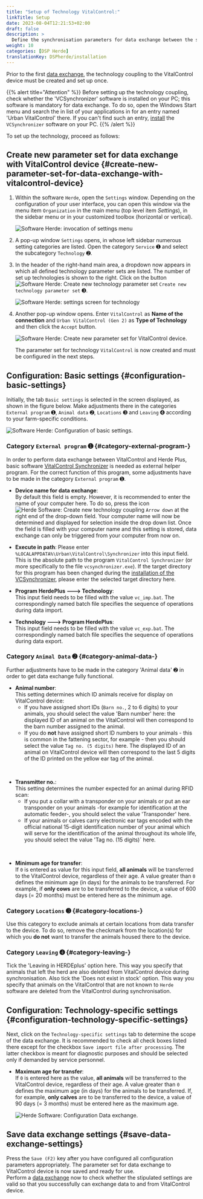 ```yaml
---
title: "Setup of Technology VitalControl:"
linkTitle: Setup
date: 2023-08-04T12:21:53+02:00
draft: false
description: >
  Define the synchronisation parameters for data exchange between the software *Herde* and the VitalControl device.
weight: 10
categories: [DSP Herde]
translationKey: DSPherde/installation
---
```

Prior to the first [data exchange](../data-exchange/), the technology coupling to the VitalControl device must be created and set up once.

{{% alert title="Attention" %}}
Before setting up the technology coupling, check whether the 'VCSynchronizer' software is installed on your PC; this software is mandatory for data exchange.  To do so, open the Windows Start menu and search the in list of your applications in for an entry named 'Urban VitalControl' there. If you can't find such an entry, [install](../../vcsynchronizer/installation/) the `VCSynchronizer` software on your PC.
{{% /alert %}}

To set up the technology, proceed as follows:

## Create new parameter set for data exchange with VitalControl device {#create-new-parameter-set-for-data-exchange-with-vitalcontrol-device}

1. Within the software `Herde`, open the `Settings` window. Depending on the configuration of your user interface, you can open this window via the menu item `Organization` in the main menu (top level item _Settings_), in the sidebar menu or in your customized toolbox (horizontal or vertical).

   ![Software Herde: invocation of settings menu](../screenshots/settings.png "Herde: invoke Settings")

1. A pop-up window `Settings` opens, in whose left sidebar numerous setting categories are listed. Open the category `Service` ➊ and select the subcategory `Technology` ➋.

1. In the header of the right-hand main area, a dropdown now appears in which all defined technology parameter sets are listed. The number of set up technologies is shown to the right. Click on the button ![Software Herde: Create new technology parameter set](/icons/new.png "Herde: Create Technology Coupling") `Create new technology parameter set` ➌.

   ![Software Herde: settings screen for technology](../screenshots/settings-technology.png "Herde: Settings for Technology")

1. Another pop-up window opens. Enter `VitalControl` as **Name of the connection** and `Urban VitalControl (Gen 2)` as **Type of Technology** and then click the `Accept` button.

   ![Software Herde: Create new parameter set for VitalControl device](../screenshots/new-technology.png "Create new technology: VitalControl").

   The parameter set for technology `VitalControl` is now created and must be configured in the next steps.

## Configuration: Basic settings {#configuration-basic-settings}

Initially, the tab `Basic settings` is selected in the screen displayed, as shown in the figure below. Make adjustments there in the categories `External program` ➊, `Animal data` ➋, `Locations` ➌ and `Leaving` ➍ according to your farm-specific conditions.

   ![Software Herde: Configuration of basic settings](../screenshots/basic-settings.png "Technology VitalControl: Basic settings").
   
### Category `External program` ➊ {#category-external-program-}

In order to perform data exchange between VitalControl and Herde Plus, basic software [VitalControl Synchronizer](../../vcsynchronizer) is needed as external helper program. For the correct function of this program, some adjustments have to be made in the category `External program` ➊.

- **Device name for data exchange**:  
  By default this field is empty. However, it is recommended to enter the name of your computer here. To do so, press the icon ![Herde Software: Create new technology coupling](/icons/arrow-down.png "Herde: Create technology coupling") `Arrow down` at the right end of the drop-down field. Your computer name will now be determined and displayed for selection inside the drop down list. Once the field is filled with your computer name and this setting is stored, data exchange can only be triggered from your computer from now on.

- **Execute in path**:
  Please enter `%LOCALAPPDATA%\Urban\VitalControl\Synchronizer` into this input field. This is the absolute path to the program `VitalControl Synchronizer` (or more specifically to the file `vcsynchronizer.exe`). If the target directory for this program has been changed during the [installation of the VCSynchronizer](../../vcsynchronizer/installation), please enter the selected target directory here.

- **Program HerdePlus 🡒 Technology**:  
  This input field needs to be filled with the value `vc_imp.bat`. The correspondingly named batch file specifies the sequence of operations during data import.

- **Technology 🡒  Program HerdePlus**:  
  This input field needs to be filled with the value `vc_exp.bat`. The correspondingly named batch file specifies the sequence of operations during data export.

### Category `Animal Data` ➋ {#category-animal-data-}

Further adjustments have to be made in the category 'Animal data' ➋ in order to get data exchange fully functional.

- **Animal number**:  
  This setting determines which ID animals receive for display on VitalControl device:
  - If you have assigned short IDs (`Barn no.`, 2 to 6 digits) to your animals, you should select the value 'Barn number' here: the displayed ID of an animal on the VitalControl will then correspond to the barn number assigned to the animal.
  - If you do **not** have assigned short ID numbers to your animals - this is common in the fattening sector, for example - then you should select the value `Tag no. (5 digits)` here. The displayed ID of an animal on VitalControl device will then correspond to the last 5 digits of the ID printed on the yellow ear tag of the animal.
  
<br>

- **Transmitter no.**:  
  This setting determines the number expected for an animal during RFID scan:  
  - If you put a collar with a transponder on your animals or put an ear transponder on your animals -for example for identification at the automatic feeder-, you should select the value 'Transponder' here.
  - If your animals or calves carry electronic ear tags encoded with the official national 15-digit identification number of your animal which will serve for the identification of the animal throughout its whole life, you should select the value 'Tag no. (15 digits)` here.

<br>

- **Minimum age for transfer**:  
  If `0` is entered as value for this input field, **all animals** will be transferred to the VitalControl device, regardless of their age. A value greater than `0` defines the minimum age (in days) for the animals to be transferred. For example, if **only cows** are to be transferred to the device, a value of 600 days (= 20 months) must be entered here as the minimum age.

### Category `Locations` ➌ {#category-locations-}

Use this category to exclude animals at certain locations from data transfer to the device. To do so, remove the checkmark from the location(s) for which you **do not** want to transfer the animals housed there to the device.

### Category `Leaving` ➍ {#category-leaving-}

Tick the 'Leaving in HERDEplus' option here. This way you specify that animals that left the herd are also deleted from VitalControl device during synchronisation.
Also tick the 'Does not exist in stock' option. This way you specify that animals on the VitalControl that are not known to `Herde` software are deleted from the VitalControl during synchronisation.

## Configuration: Technology-specific settings {#configuration-technology-specific-settings}

Next, click on the `Technology-specific settings` tab to determine the scope of the data exchange. It is recommended to check all check boxes listed there except for the checkbox `Save import file after processing`. The latter checkbox is meant for diagnostic purposes and should be selected only if demanded by service personnel.

- **Maximum age for transfer**:  
  If `0` is entered here as the value, **all animals** will be transferred to the VitalControl device, regardless of their age. A value greater than `0` defines the maximum age (in days) for the animals to be transferred. If, for example, **only calves** are to be transferred to the device, a value of 90 days (= 3 months) must be entered here as the maximum age.

   ![Herde Software: Configuration Data exchange](../screenshots/technology-specific-settings.png "Data exchange: specific settings").

## Save data exchange settings {#save-data-exchange-settings}

Press the `Save (F2)` key after you have configured all configuration parameters appropriately. The parameter set for data exchange to VitalControl device is now saved and ready for use.  
Perform a [data exchange](../data-exchange/) now to check whether the stipulated settings are valid so that you successfully can exchange data to and from VitalControl device.
